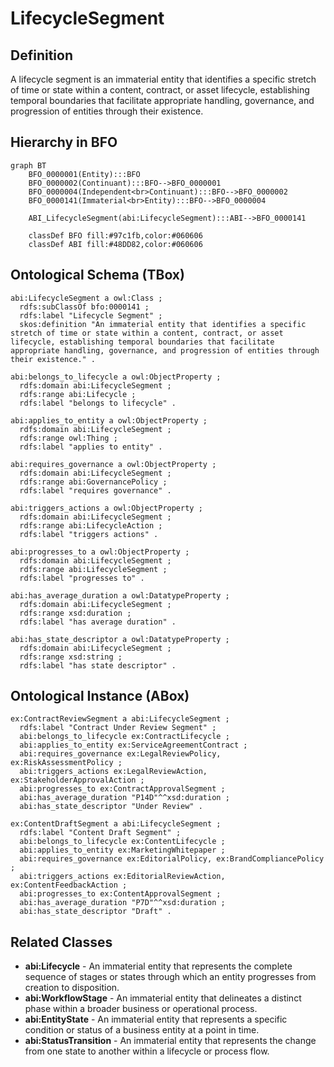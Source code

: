 # LifecycleSegment

## Definition
A lifecycle segment is an immaterial entity that identifies a specific stretch of time or state within a content, contract, or asset lifecycle, establishing temporal boundaries that facilitate appropriate handling, governance, and progression of entities through their existence.

## Hierarchy in BFO
```mermaid
graph BT
    BFO_0000001(Entity):::BFO
    BFO_0000002(Continuant):::BFO-->BFO_0000001
    BFO_0000004(Independent<br>Continuant):::BFO-->BFO_0000002
    BFO_0000141(Immaterial<br>Entity):::BFO-->BFO_0000004
    
    ABI_LifecycleSegment(abi:LifecycleSegment):::ABI-->BFO_0000141
    
    classDef BFO fill:#97c1fb,color:#060606
    classDef ABI fill:#48DD82,color:#060606
```

## Ontological Schema (TBox)
```turtle
abi:LifecycleSegment a owl:Class ;
  rdfs:subClassOf bfo:0000141 ;
  rdfs:label "Lifecycle Segment" ;
  skos:definition "An immaterial entity that identifies a specific stretch of time or state within a content, contract, or asset lifecycle, establishing temporal boundaries that facilitate appropriate handling, governance, and progression of entities through their existence." .

abi:belongs_to_lifecycle a owl:ObjectProperty ;
  rdfs:domain abi:LifecycleSegment ;
  rdfs:range abi:Lifecycle ;
  rdfs:label "belongs to lifecycle" .

abi:applies_to_entity a owl:ObjectProperty ;
  rdfs:domain abi:LifecycleSegment ;
  rdfs:range owl:Thing ;
  rdfs:label "applies to entity" .

abi:requires_governance a owl:ObjectProperty ;
  rdfs:domain abi:LifecycleSegment ;
  rdfs:range abi:GovernancePolicy ;
  rdfs:label "requires governance" .

abi:triggers_actions a owl:ObjectProperty ;
  rdfs:domain abi:LifecycleSegment ;
  rdfs:range abi:LifecycleAction ;
  rdfs:label "triggers actions" .

abi:progresses_to a owl:ObjectProperty ;
  rdfs:domain abi:LifecycleSegment ;
  rdfs:range abi:LifecycleSegment ;
  rdfs:label "progresses to" .

abi:has_average_duration a owl:DatatypeProperty ;
  rdfs:domain abi:LifecycleSegment ;
  rdfs:range xsd:duration ;
  rdfs:label "has average duration" .

abi:has_state_descriptor a owl:DatatypeProperty ;
  rdfs:domain abi:LifecycleSegment ;
  rdfs:range xsd:string ;
  rdfs:label "has state descriptor" .
```

## Ontological Instance (ABox)
```turtle
ex:ContractReviewSegment a abi:LifecycleSegment ;
  rdfs:label "Contract Under Review Segment" ;
  abi:belongs_to_lifecycle ex:ContractLifecycle ;
  abi:applies_to_entity ex:ServiceAgreementContract ;
  abi:requires_governance ex:LegalReviewPolicy, ex:RiskAssessmentPolicy ;
  abi:triggers_actions ex:LegalReviewAction, ex:StakeholderApprovalAction ;
  abi:progresses_to ex:ContractApprovalSegment ;
  abi:has_average_duration "P14D"^^xsd:duration ;
  abi:has_state_descriptor "Under Review" .

ex:ContentDraftSegment a abi:LifecycleSegment ;
  rdfs:label "Content Draft Segment" ;
  abi:belongs_to_lifecycle ex:ContentLifecycle ;
  abi:applies_to_entity ex:MarketingWhitepaper ;
  abi:requires_governance ex:EditorialPolicy, ex:BrandCompliancePolicy ;
  abi:triggers_actions ex:EditorialReviewAction, ex:ContentFeedbackAction ;
  abi:progresses_to ex:ContentApprovalSegment ;
  abi:has_average_duration "P7D"^^xsd:duration ;
  abi:has_state_descriptor "Draft" .
```

## Related Classes
- **abi:Lifecycle** - An immaterial entity that represents the complete sequence of stages or states through which an entity progresses from creation to disposition.
- **abi:WorkflowStage** - An immaterial entity that delineates a distinct phase within a broader business or operational process.
- **abi:EntityState** - An immaterial entity that represents a specific condition or status of a business entity at a point in time.
- **abi:StatusTransition** - An immaterial entity that represents the change from one state to another within a lifecycle or process flow. 